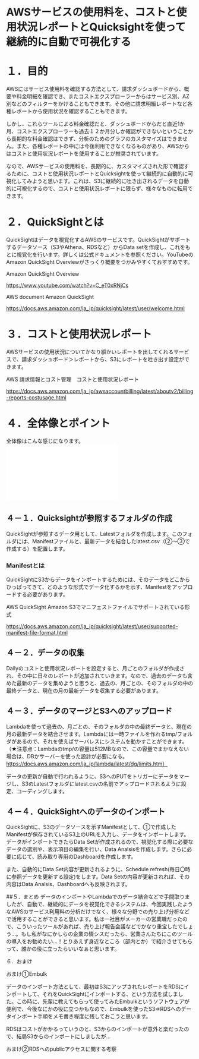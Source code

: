 # AWSサービスの使用料を、コストと使用状況レポートとQuicksightを使って継続的に自動で可視化する

# １．目的

AWSにはサービス使用料を確認する方法として、請求ダッシュボードから、概要や料金明細を確認でき、またコストエクスプローラーからはサービス別、AZ別などのフィルターをかけることもできます。その他に請求明細レポートなど各種レポートから使用状況を確認することもできます。

しかし、これらツールによる料金確認だと、ダッシュボードからだと直近1か月、コストエクスプローラーも過去１２か月分しか確認ができないということから長期的な料金確認はできず、分析のためのグラフのカスタマイズはできません。また、各種レポートの中には今後利用できなくなるものがあり、AWSからはコストと使用状況レポートを使用することが推奨されています。

なので、AWSサービスの使用料を、長期的に、カスタマイズされた形で確認するために、コストと使用状況レポートとQuicksightを使って継続的に自動的に可視化してみようと思います。これは、S3に継続的に吐き出されるデータを自動的に可視化するので、コストと使用状況レポートに限らず、様々なものに転用できます。


# ２．QuickSightとは

QuickSightはデータを視覚化するAWSのサービスです。QuickSightがサポートするデータソース（S3やAthena、RDSなど）からData setを作成し、これをもとに視覚化を行います。詳しくは公式ドキュメントを参照ください。YouTubeのAmazon QuickSight Overviewがさっくり概要をつかみやすくておすすめです。


Amazon QuickSight Overview

https://www.youtube.com/watch?v=C_eT0xRNjCs

AWS document Amazon QuickSight

https://docs.aws.amazon.com/ja_jp/quicksight/latest/user/welcome.html

# ３．コストと使用状況レポート

AWSサービスの使用状況についてかなり細かいレポートを出してくれるサービスで、請求ダッシュボード＞レポートから、S3にレポートを吐き出す設定ができます。

AWS 請求情報とコスト管理　コストと使用状況レポート

https://docs.aws.amazon.com/ja_jp/awsaccountbilling/latest/aboutv2/billing-reports-costusage.html

# ４．全体像とポイント

全体像はこんな感じになります。
![kousei.pdf](kousei.pdf)

## ４－１．Quicksightが参照するフォルダの作成

QuickSightが参照するデータ用として、Latestフォルダを作成します。このフォルダには、Manifestファイルと、最新データを結合したlatest.csv（②～③で作成する）を配置します。

### Manifestとは

QuickSightにS3からデータをインポートするためには、そのデータをどこからひっぱってきて、どのような形式でデータ化するかを示す、Manifestをアップロードする必要があります。

AWS QuickSight Amazon S3でマニフェストファイルでサポートされている形式

https://docs.aws.amazon.com/ja_jp/quicksight/latest/user/supported-manifest-file-format.html

## ４－２．データの収集

Dailyのコストと使用状況レポートを設定すると、月ごとのフォルダが作成され、その中に日々のレポートが追加されていきます。なので、過去のデータも含めた最新のデータを集めようと思うと、過去の、月ごとの、そのフォルダの中の最終データと、現在の月の最新データを収集する必要があります。

## ４－３．データのマージとS3へのアップロード

Lambdaを使って過去の、月ごとの、そのフォルダの中の最終データと、現在の月の最新データを結合させます。Lambdaには一時ファイルを作れるtmp/フォルダがあるので、それを使えばサーバレスにシステムを動かすことができます。（★注意点：Lambdaのtmp/の容量は512MBなので、この容量でまかなえない場合は、DBかサーバーを使った設計が必要になる。https://docs.aws.amazon.com/ja_jp/lambda/latest/dg/limits.htm）

データの更新が自動で行われるように、S3へのPUTをトリガーにデータをマージし、S3のLatestフォルダにlatest.csvの名前でアップロードされるように設定、コーディングします。

## ４－４．QuickSightへのデータのインポート
QuickSightに、S3のデータソースを示すManifestとして、①で作成したManifestが保存されているS3上のURLを入力し、データをインポートします。データがインポートできたらData Setが作成されるので、視覚化する際に必要なデータの選別や、表示項目の編集を行い、Data Analsisを作成します。さらに必要に応じて、読み取り専用のDashboardを作成します。

また、自動的にData Set内容が更新されるように、Schedule refresh(毎日〇時に参照データを更新する設定)をします。Data Setの内容が更新されれば、その内容はData Analsis、Dashboardへも反映されます。


##５．まとめ
データのインポートやLambdaでのデータ結合などで手間取りましたが、自動で、継続的にデータを視覚化できるシステムは、今回実践したようなAWSのサービス利用料の分析だけでなく、様々な分野での売り上げ分析などで活用することができると思います。私は一社目がメーカーの営業職だったので、こういったツールがあれば、売り上げ報告会議などでかなり重宝したでしょう…。もし私がなにかしらの企業の情シスだったら、営業さんたちにこのツールの導入をお勧めたい…！とりあえず身近なところ（部内とか）で紹介させてもらって、誰かの役に立ったらいいなぁと思います。

６．おまけ

おまけ①Embulk

データのインポート方法として、最初はS3にアップされたレポートをRDSにインポートして、それをQuickSightにインポートする、という方法を試しました。この時に、先輩に教えてもらって使ってみたEmbulkというソフトウェアが便利で、今後なにかの役に立つかもなので、Embulkを使ったS3⇒RDSへのデータインポート手順をメモ書き程度に残しておこうと思います。

RDSはコストがかかるっていうのと、S3からのインポートが意外と楽だったので、結局S3からのインポートにしましたが…

おまけ②RDSへのpublicアクセスに関する考察


